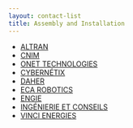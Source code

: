 ```yaml
---
layout: contact-list
title: Assembly and Installation
---
```


<ul>
<li><a href="/partners/altran.html">ALTRAN</a></li>
<li><a href="/partners/cnim.html">CNIM</a></li>
<li><a href="/partners/onet-technologies.html">ONET TECHNOLOGIES</a></li>
<li><a href="/partners/cybernetix.html">CYBERNÉTIX</a></li>
<li><a href="/partners/daher.html">DAHER</a></li>
<li><a href="partners/eca-robotics.html">ECA ROBOTICS</a></li>
<li><a href="/partners/engie.html">ENGIE</a></li>
<li><a href="/partners/ingenierie-et-conseils.html">INGÉNIERIE ET CONSEILS</a></li>
<li><a href="/partners/vinci-energies.html">VINCI ENERGIES</a></li>
</ul>